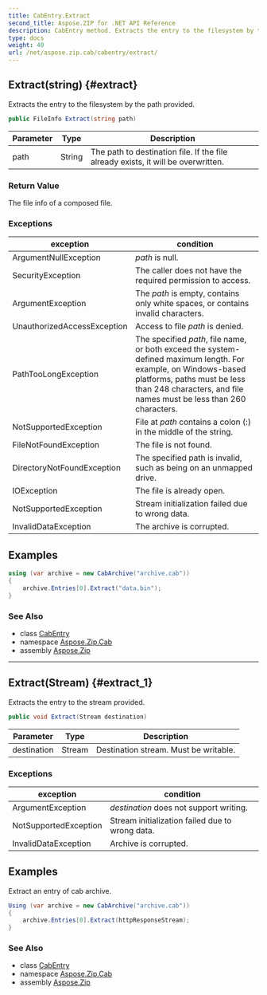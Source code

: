 ```yaml
---
title: CabEntry.Extract
second_title: Aspose.ZIP for .NET API Reference
description: CabEntry method. Extracts the entry to the filesystem by the path provided
type: docs
weight: 40
url: /net/aspose.zip.cab/cabentry/extract/
---
```

## Extract(string) {#extract}

Extracts the entry to the filesystem by the path provided.

```csharp
public FileInfo Extract(string path)
```

| Parameter | Type | Description |
| --- | --- | --- |
| path | String | The path to destination file. If the file already exists, it will be overwritten. |

### Return Value

The file info of a composed file.

### Exceptions

| exception | condition |
| --- | --- |
| ArgumentNullException | *path* is null. |
| SecurityException | The caller does not have the required permission to access. |
| ArgumentException | The *path* is empty, contains only white spaces, or contains invalid characters. |
| UnauthorizedAccessException | Access to file *path* is denied. |
| PathTooLongException | The specified *path*, file name, or both exceed the system-defined maximum length. For example, on Windows-based platforms, paths must be less than 248 characters, and file names must be less than 260 characters. |
| NotSupportedException | File at *path* contains a colon (:) in the middle of the string. |
| FileNotFoundException | The file is not found. |
| DirectoryNotFoundException | The specified path is invalid, such as being on an unmapped drive. |
| IOException | The file is already open. |
| NotSupportedException | Stream initialization failed due to wrong data. |
| InvalidDataException | The archive is corrupted. |

## Examples

```csharp
using (var archive = new CabArchive("archive.cab"))
{
    archive.Entries[0].Extract("data.bin");
}
```

### See Also

* class [CabEntry](../)
* namespace [Aspose.Zip.Cab](../../cabentry/)
* assembly [Aspose.Zip](../../../)

---

## Extract(Stream) {#extract_1}

Extracts the entry to the stream provided.

```csharp
public void Extract(Stream destination)
```

| Parameter | Type | Description |
| --- | --- | --- |
| destination | Stream | Destination stream. Must be writable. |

### Exceptions

| exception | condition |
| --- | --- |
| ArgumentException | *destination* does not support writing. |
| NotSupportedException | Stream initialization failed due to wrong data. |
| InvalidDataException | Archive is corrupted. |

## Examples

Extract an entry of cab archive.

```csharp
Using (var archive = new CabArchive("archive.cab"))
{
    archive.Entries[0].Extract(httpResponseStream);
}
```

### See Also

* class [CabEntry](../)
* namespace [Aspose.Zip.Cab](../../cabentry/)
* assembly [Aspose.Zip](../../../)


